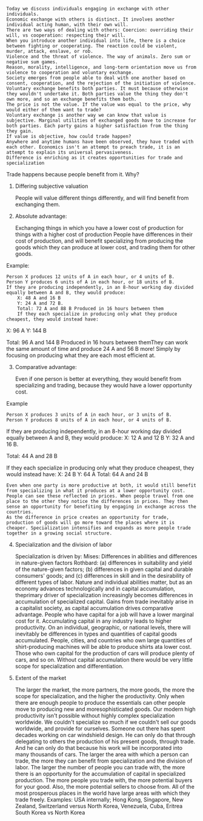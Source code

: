 
    Today we discuss individuals engaging in exchange with other individuals.
    Economic exchange with others is distinct. It involves another individual acting human, with their own will.
    There are two ways of dealing with others: Coercion: overriding their will, vs cooperation: respecting their will.
    When you introduce another individual into life, there is a choice between fighting or cooperating. The reaction could be violent, murder, attack, enslave, or rob.
    Violence and the threat of violence. The way of animals. Zero sum or negative sum games.
    Reason, morality, intelligence, and long-term orientation move us from violence to cooperation and voluntary exchange.
    Society emerges from people able to deal with one another based on consent, cooperation, and the rejection of the initiation of violence.
    Voluntary exchange benefits both parties. It must because otherwise they wouldn't undertake it. Both parties value the thing they don't own more, and so an exchange benefits them both.
    The price is not the value. If the value was equal to the price, why would either of them want to trade?
    Voluntary exchange is another way we can know that value is subjective. Marginal utilities of exchanged goods have to increase for both parties. Each party gains a higher satisfaction from the thing they gain.
    If value is objective, how could trade happen?
    Anywhere and anytime humans have been observed, they have traded with each other. Economics isn't an attempt to preach trade, it is an attempt to explain its universal pervasiveness.
    Difference is enriching as it creates opportunities for trade and specialization


Trade happens because people benefit from it. Why?


1. Differing subjective valuation

    People will value different things differently, and will find benefit from exchanging them.

2. Absolute advantage:

    Exchanging things in which you have a lower cost of production for things with a higher cost of production
    People have differences in their cost of production, and will benefit specializing from producing the goods which they can produce at lower cost, and trading them for other goods.

Example:

    Person X produces 12 units of A in each hour, or 4 units of B.
    Person Y produces 6 units of A in each hour, or 18 units of B.
    If they are producing independently, in an 8-hour working day divided equally between A and B, they would produce:
        X: 48 A and 16 B
        Y: 24 A and 72 B.
        Total: 72 A and 88 B Produced in 16 hours between them
        If they each specialize in producing only what they produce cheapest, they would instead have:

X: 96 A
Y: 144 B

Total: 96 A and 144 B Produced in 16 hours between themThey can work the same amount of time and produce 24 A and 56 B more! Simply by focusing on producing what they are each most efficient at.

3. Comparative advantage:

    Even if one person is better at everything, they would benefit from specializing and trading, because they would have a lower opportunity cost.

Example

    Person X produces 3 units of A in each hour, or 3 units of B.
    Person Y produces 8 units of A in each hour, or 4 units of B.

If they are producing independently, in an 8-hour working day divided equally between A and B, they would produce:
X: 12 A and 12 B
Y: 32 A and 16 B.

Total: 44 A and 28 B

If they each specialize in producing only what they produce cheapest, they would instead have:
X: 24 B
Y: 64 A
Total: 64 A and 24 B


    Even when one party is more productive at both, it would still benefit from specializing in what it produces at a lower opportunity cost.
    People can see these reflected in prices. When people travel from one place to the other they notice the differences in prices. They then sense an opportunity for benefiting by engaging in exchange across the countries.
    As the difference in price creates an opportunity for trade, production of goods will go more toward the places where it is cheaper. Specialization intensifies and expands as more people trade together in a growing social structure.

4. Specialization and the division of labor

    Specialization is driven by:
        Mises: Differences in abilities and differences in nature-given factors
        Rothbard: (a) differences in suitability and yield of the nature-given factors; (b) differences in given capital and durable consumers' goods; and (c) differences in skill and in the desirability of different types of labor.
        Nature and individual abilities matter, but as an economy advances technologically and in capital accumulation, theprimary driver of specialization increasingly becomes differences in accumulation of specialized capital.
        Gains from trade inevitably arise in a capitalist society, as capital accumulation drives comparative advantage. People who have capital for a job will have a lower marginal cost for it.
        Accumulating capital in any industry leads to higher productivity. On an individual, geographic, or national levels, there will inevitably be differences in types and quantities of capital goods accumulated.
        People, cities, and countries who own large quantities of shirt-producing machines will be able to produce shirts ata lower cost. Those who own capital for the production of cars will produce plenty of cars, and so on.
        Without capital accumulation there would be very little scope for specialization and differentiation.


5. Extent of the market

    The larger the market, the more partners, the more goods, the more the scope for specialization, and the higher the productivity.
    Only when there are enough people to produce the essentials can other people move to producing new and moresophisticated goods.
    Our modern high productivity isn't possible without highly complex specialization worldwide. We couldn't specialize so much if we couldn't sell our goods worldwide, and provide for ourselves.
    Someone out there has spent decades working on car windshield design. He can only do that through delegating to others the production of his present goods, through trade. And he can only do that because his work will be incorporated into many thousands of cars.
    The larger the area with which a person can trade, the more they can benefit from specialization and the division of labor. The larger the number of people you can trade with, the more there is an opportunity for the accumulation of capital in specialized production.
    The more people you trade with, the more potential buyers for your good. Also, the more potential sellers to choose from.
    All of the most prosperous places in the world have large areas with which they trade freely. Examples: USA internally; Hong Kong, Singapore, New Zealand, Switzerland versus North Korea, Venezuela, Cuba, Eritrea South Korea vs North Korea

